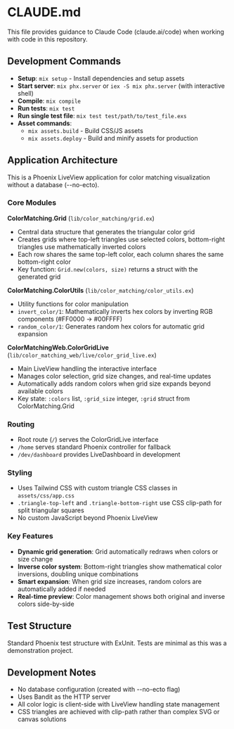 # CLAUDE.md

This file provides guidance to Claude Code (claude.ai/code) when working with code in this repository.

## Development Commands

- **Setup**: `mix setup` - Install dependencies and setup assets
- **Start server**: `mix phx.server` or `iex -S mix phx.server` (with interactive shell)
- **Compile**: `mix compile`
- **Run tests**: `mix test`
- **Run single test file**: `mix test test/path/to/test_file.exs`
- **Asset commands**:
  - `mix assets.build` - Build CSS/JS assets
  - `mix assets.deploy` - Build and minify assets for production

## Application Architecture

This is a Phoenix LiveView application for color matching visualization without a database (--no-ecto).

### Core Modules

**ColorMatching.Grid** (`lib/color_matching/grid.ex`)
- Central data structure that generates the triangular color grid
- Creates grids where top-left triangles use selected colors, bottom-right triangles use mathematically inverted colors
- Each row shares the same top-left color, each column shares the same bottom-right color
- Key function: `Grid.new(colors, size)` returns a struct with the generated grid

**ColorMatching.ColorUtils** (`lib/color_matching/color_utils.ex`)
- Utility functions for color manipulation
- `invert_color/1`: Mathematically inverts hex colors by inverting RGB components (#FF0000 → #00FFFF)
- `random_color/1`: Generates random hex colors for automatic grid expansion

**ColorMatchingWeb.ColorGridLive** (`lib/color_matching_web/live/color_grid_live.ex`)
- Main LiveView handling the interactive interface
- Manages color selection, grid size changes, and real-time updates
- Automatically adds random colors when grid size expands beyond available colors
- Key state: `:colors` list, `:grid_size` integer, `:grid` struct from ColorMatching.Grid

### Routing
- Root route (`/`) serves the ColorGridLive interface
- `/home` serves standard Phoenix controller for fallback
- `/dev/dashboard` provides LiveDashboard in development

### Styling
- Uses Tailwind CSS with custom triangle CSS classes in `assets/css/app.css`
- `.triangle-top-left` and `.triangle-bottom-right` use CSS clip-path for split triangular squares
- No custom JavaScript beyond Phoenix LiveView

### Key Features
- **Dynamic grid generation**: Grid automatically redraws when colors or size change
- **Inverse color system**: Bottom-right triangles show mathematical color inversions, doubling unique combinations
- **Smart expansion**: When grid size increases, random colors are automatically added if needed
- **Real-time preview**: Color management shows both original and inverse colors side-by-side

## Test Structure
Standard Phoenix test structure with ExUnit. Tests are minimal as this was a demonstration project.

## Development Notes
- No database configuration (created with --no-ecto flag)
- Uses Bandit as the HTTP server
- All color logic is client-side with LiveView handling state management
- CSS triangles are achieved with clip-path rather than complex SVG or canvas solutions